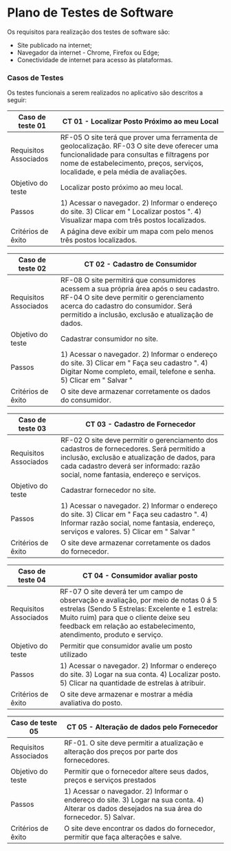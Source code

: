 # Plano de Testes de Software
Os requisitos para realização dos testes de software são:
- Site publicado na internet;
- Navegador da internet - Chrome, Firefox ou Edge;
- Conectividade de internet para acesso às plataformas.

 
### Casos de Testes
Os testes funcionais a serem realizados no aplicativo são descritos a seguir:

|Caso de teste 01     | CT 01 - Localizar Posto Próximo ao meu Local |
|-------|-------------------------
|Requisitos Associados | 	 RF-05 O site terá que prover uma ferramenta de geolocalização. RF-03 O site deve oferecer uma funcionalidade para consultas e filtragens por nome de estabelecimento, preços, serviços, localidade, e pela média de avaliações.
|Objetivo do teste| Localizar posto próximo ao meu local. |
|Passos |	1) Acessar o navegador.	2) Informar o endereço do site. 3) Clicar em " Localizar postos ". 4) Visualizar mapa com três postos localizados.|
|Critérios de êxito| A página deve exibir um mapa com pelo menos três postos localizados. |

|Caso de teste 02     | CT 02 - Cadastro de Consumidor |
|-------|-------------------------
|Requisitos Associados | 	 RF-08 O site permitirá que consumidores acessem a sua própria área após o seu cadastro. RF-04 O site deve permitir o gerenciamento acerca do cadastro do consumidor. Será permitido a inclusão, exclusão e atualização de dados.
|Objetivo do teste| Cadastrar consumidor no site. |
|Passos |	1) Acessar o navegador.	2) Informar o endereço do site. 3) Clicar em " Faça seu cadastro ". 4) Digitar Nome completo, email, telefone e senha. 5) Clicar em " Salvar "|
|Critérios de êxito| O site deve armazenar corretamente os dados do consumidor. |

|Caso de teste 03     | CT 03 - Cadastro de Fornecedor |
|-------|-------------------------
|Requisitos Associados | 	 RF-02 O site deve permitir o gerenciamento dos cadastros de fornecedores. Será permitido a inclusão, exclusão e atualização de dados, para cada cadastro deverá ser informado: razão social, nome fantasia, endereço e serviços.
|Objetivo do teste| Cadastrar fornecedor no site. |
|Passos |	1) Acessar o navegador.	2) Informar o endereço do site. 3) Clicar em " Faça seu cadastro ". 4) Informar razão social, nome fantasia, endereço, serviços e valores. 5) Clicar em " Salvar "|
|Critérios de êxito| O site deve armazenar corretamente os dados do fornecedor. |

|Caso de teste 04     | CT 04 - Consumidor avaliar posto   |
|-------|-------------------------
|Requisitos Associados | 	 RF-07 O site deverá ter um campo de observação e avaliação, por meio de notas 0 á 5 estrelas (Sendo 5 Estrelas: Excelente e 1 estrela: Muito ruim) para que o cliente deixe seu feedback em relação ao estabelecimento, atendimento, produto e serviço.
|Objetivo do teste| Permitir que consumidor avalie um posto utilizado |
|Passos |	1) Acessar o navegador.	2) Informar o endereço do site. 3) Logar na sua conta. 4) Localizar posto. 5) Clicar na quantidade de estrelas à atribuir.|
|Critérios de êxito| O site deve armazenar e mostrar a média avaliativa do posto.|

|Caso de teste 05     | CT 05 - Alteração de dados pelo Fornecedor |
|-------|-------------------------
|Requisitos Associados | 	 RF-01. O site deve permitir a atualização e alteração dos preços por parte dos fornecedores.
|Objetivo do teste| Permitir que o fornecedor altere seus dados, preços e serviços prestados |
|Passos |	1) Acessar o navegador.	2) Informar o endereço do site. 3) Logar na sua conta. 4) Alterar os dados desejados na sua área do fornecedor. 5) Salvar.|
|Critérios de êxito| O site deve encontrar os dados do fornecedor, permitir que faça alterações e salve.  |





